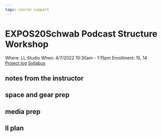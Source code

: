 ```yaml
---
tags: course support
---
```

# EXPOS20Schwab Podcast Structure Workshop

Where: LL Studio
When: 4/7/2022 10:30am - 1:15pm
Enrollment: 15, 14
[Project log]()
[Syllabus](https://airtable.com/appOgUGNrRPyW0xRm/tblF0oKLCPhK6TnAe/viwxouIdoOK1PvsTF/recd7LxBp4ixcioMS/flde6CJXApRaFoOpC/attHOJnkZOVylBu5y?blocks=hide)

## notes from the instructor
## space and gear prep
## media prep
## ll plan